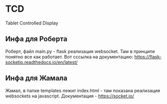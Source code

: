 # TCD
Tablet Controlled Display

## Инфа для Роберта

Роберт, файл main.py - flask реализация websocket. Там в принципе понятно все как работает. Вот сссылка на документацию: https://flask-socketio.readthedocs.io/en/latest/

## Инфа для Жамала

Жамал, в папке templates лежит index.html - там показана реализация websockets на javascript. Документация - https://socket.io/

